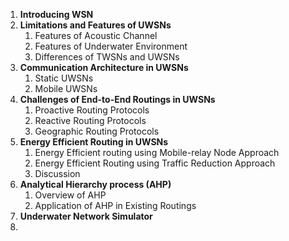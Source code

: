 1.  **Introducing WSN**
2. **Limitations and Features of UWSNs**
	1. Features of Acoustic Channel
	2. Features of Underwater Environment
	3. Differences of TWSNs and UWSNs
3. **Communication Architecture in UWSNs**
	1. Static UWSNs
	2. Mobile UWSNs
4. **Challenges of End-to-End Routings in UWSNs**
	1. Proactive Routing Protocols
	2. Reactive Routing Protocols
	3. Geographic Routing Protocols
5. **Energy Efficient Routing in UWSNs**
	1. Energy Efficient routing using Mobile-relay Node Approach
	2. Energy Efficient Routing using Traffic Reduction Approach
	3. Discussion 
6. **Analytical Hierarchy process (AHP)**
	1. Overview of AHP
	2. Application of AHP in Existing Routings
7. **Underwater Network Simulator**
8. 